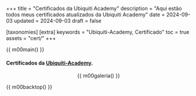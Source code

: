 +++
title = "Certificados da Ubiquiti Academy"
description = "Aqui estão todos meus certificados atualizados da Ubiquiti Academy"
date = 2024-09-03
updated = 2024-09-03
draft = false

[taxonomies]
[extra]
keywords = "Ubiquiti-Academy, Certificado"
toc = true
assets = "cert/"
+++

{{ m00main() }}

#### Certificados da [Ubiquiti-Academy](https://training.ui.com/).

<div style="text-align: center;">

{{ m00galeria() }}

</div>

{{ m00backtop() }}
